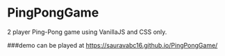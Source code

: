 # PingPongGame
2 player Ping-Pong game using VanillaJS and CSS only. 

###demo can be played at https://sauravabc16.github.io/PingPongGame/ 

